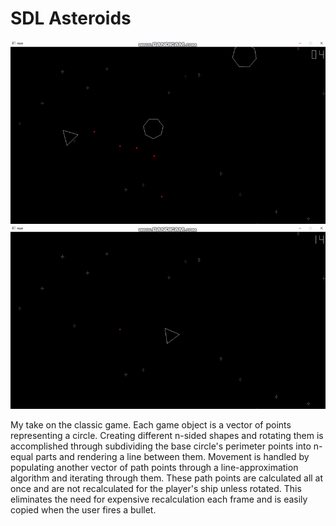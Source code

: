 # SDL Asteroids

![SDL_Asteroids footage](sdl_asteroids_gameplay_1.gif?raw=true "SDL_Asteroids_footage")
![SDL_Asteroids footage2](sdl_asteroids_gameplay_2.gif?raw=true "SDL_Asteroids_footage2")

My take on the classic game. Each game object is a vector of points representing a circle. Creating different n-sided shapes and rotating them is accomplished through subdividing the base circle's perimeter points into n-equal parts and rendering a line between them. Movement is handled by populating another vector of path points through a line-approximation algorithm and iterating through them. These path points are calculated all at once and are not recalculated for the player's ship unless rotated. This eliminates the need for expensive recalculation each frame and is easily copied when the user fires a bullet.

